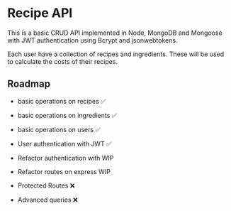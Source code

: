 # Recipe API

This is a basic CRUD API implemented in Node, MongoDB and Mongoose with JWT authentication using Bcrypt and jsonwebtokens.

Each user have a collection of recipes and ingredients. These will be used to calculate the costs of their recipes.

## Roadmap

* basic operations on recipes               ✅

* basic operations on ingredients           ✅

* basic operations on users                 ✅

* User authentication with JWT              ✅

* Refactor authentication with              WIP

* Refactor routes on express                WIP

* Protected Routes                          ❌  

* Advanced queries                          ❌

